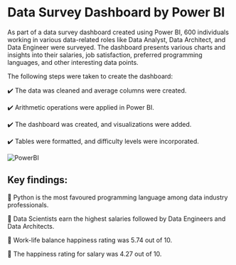 
# Data Survey Dashboard by Power BI

As part of a data survey dashboard created using Power BI, 600 individuals working in various data-related roles like Data Analyst, Data Architect, and Data Engineer were surveyed. The dashboard presents various charts and insights into their salaries, job satisfaction, preferred programming languages, and other interesting data points.

The following steps were taken to create the dashboard:

✔️ The data was cleaned and average columns were created.

✔️ Arithmetic operations were applied in Power BI.

✔️ The dashboard was created, and visualizations were added.

✔️ Tables were formatted, and difficulty levels were incorporated.

![PowerBI](https://github.com/Sophie-ranj/DataAnalyst_portfolio_PowerBI/assets/21998543/d5633a4d-325e-46ca-b430-7ce96d5575f6)

## Key findings:

:red_circle: Python is the most favoured programming language among data industry professionals.

:red_circle: Data Scientists earn the highest salaries followed by Data Engineers and Data Architects.

:red_circle: Work-life balance happiness rating was 5.74 out of 10.

:red_circle: The happiness rating for salary was 4.27 out of 10.






